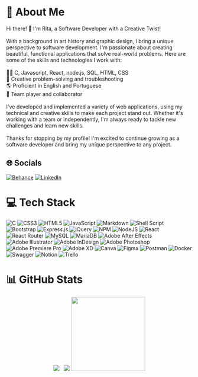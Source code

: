 # 💫 About Me
Hi there! 👋 I'm Rita, a Software Developer with a Creative Twist!<br><br>With a background in art history and graphic design, I bring a unique perspective to software development. I'm passionate about creating beautiful, functional applications that solve real-world problems. Here are some of the skills and technologies I work with:<br><br>👨‍💻 C, Javascript, React, node.js, SQL, HTML, CSS<br>🎨 Creative problem-solving and troubleshooting<br>🌎 Proficient in English and Portuguese<br>🤝 Team player and collaborator<br><br>I've developed and implemented a variety of web applications, using my technical and creative skills to make each project stand out. Whether it's working with a team or independently, I'm always ready to tackle new challenges and learn new skills.<br><br>Thanks for stopping by my profile! I'm excited to continue growing as a software developer and bring my unique perspective to any project.<br>


## 🌐 Socials
[![Behance](https://img.shields.io/badge/Behance-1769ff?logo=behance&logoColor=white)](https://behance.net/ritaandrad8b58) [![LinkedIn](https://img.shields.io/badge/LinkedIn-%230077B5.svg?logo=linkedin&logoColor=white)](https://linkedin.com/in/ritaisabelmq) 

# 💻 Tech Stack

![C](https://img.shields.io/badge/c-%9999FF.svg?style=for-the-badge&logo=c&logoColor=white) ![CSS3](https://img.shields.io/badge/css3-%9999FF.svg?style=for-the-badge&logo=css3&logoColor=white) ![HTML5](https://img.shields.io/badge/html5-%9999FF.svg?style=for-the-badge&logo=html5&logoColor=white) ![JavaScript](https://img.shields.io/badge/javascript-%9999FF.svg?style=for-the-badge&logo=javascript&logoColor=%23F7DF1E) ![Markdown](https://img.shields.io/badge/markdown-%9999FF.svg?style=for-the-badge&logo=markdown&logoColor=white) ![Shell Script](https://img.shields.io/badge/shell_script-%9999FF.svg?style=for-the-badge&logo=gnu-bash&logoColor=white) ![Bootstrap](https://img.shields.io/badge/bootstrap-%9999FF.svg?style=for-the-badge&logo=bootstrap&logoColor=white) ![Express.js](https://img.shields.io/badge/express.js-%9999FF.svg?style=for-the-badge&logo=express&logoColor=%2361DAFB) ![jQuery](https://img.shields.io/badge/jquery-%9999FF.svg?style=for-the-badge&logo=jquery&logoColor=white) ![NPM](https://img.shields.io/badge/NPM-%9999FF.svg?style=for-the-badge&logo=npm&logoColor=white) ![NodeJS](https://img.shields.io/badge/node.js-9999FF?style=for-the-badge&logo=node.js&logoColor=white) ![React](https://img.shields.io/badge/react-%9999FF.svg?style=for-the-badge&logo=react&logoColor=%2361DAFB) ![React Router](https://img.shields.io/badge/React_Router-9999FF?style=for-the-badge&logo=react-router&logoColor=white) ![MySQL](https://img.shields.io/badge/mysql-%9999FF.svg?style=for-the-badge&logo=mysql&logoColor=white) ![MariaDB](https://img.shields.io/badge/MariaDB-9999FF?style=for-the-badge&logo=mariadb&logoColor=white) ![Adobe After Effects](https://img.shields.io/badge/Adobe%20After%20Effects-9999FF.svg?style=for-the-badge&logo=Adobe%20After%20Effects&logoColor=white) ![Adobe Illustrator](https://img.shields.io/badge/adobeillustrator-%9999FF.svg?style=for-the-badge&logo=adobeillustrator&logoColor=white) ![Adobe InDesign](https://img.shields.io/badge/Adobe%20InDesign-9999FF?style=for-the-badge&logo=adobeindesign&logoColor=white) ![Adobe Photoshop](https://img.shields.io/badge/adobephotoshop-%9999FF.svg?style=for-the-badge&logo=adobephotoshop&logoColor=white) ![Adobe Premiere Pro](https://img.shields.io/badge/Adobe%20Premiere%20Pro-9999FF.svg?style=for-the-badge&logo=Adobe%20Premiere%20Pro&logoColor=white) ![Adobe XD](https://img.shields.io/badge/Adobe%20XD-9999FF?style=for-the-badge&logo=Adobe%20XD&logoColor=#9999FF) ![Canva](https://img.shields.io/badge/Canva-%9999FF.svg?style=for-the-badge&logo=Canva&logoColor=white) 	![Figma](https://img.shields.io/badge/figma-%9999FF.svg?style=for-the-badge&logo=figma&logoColor=white) ![Postman](https://img.shields.io/badge/Postman-9999FF?style=for-the-badge&logo=postman&logoColor=white) ![Docker](https://img.shields.io/badge/docker-%9999FF.svg?style=for-the-badge&logo=docker&logoColor=white) ![Swagger](https://img.shields.io/badge/-Swagger-%23Clojure?style=for-the-badge&logo=swagger&logoColor=white) ![Notion](https://img.shields.io/badge/Notion-%9999FF.svg?style=for-the-badge&logo=notion&logoColor=white) ![Trello](https://img.shields.io/badge/Trello-%9999FF.svg?style=for-the-badge&logo=Trello&logoColor=white)

# 📊 GitHub Stats

<div align="center">
  <img src="https://github-readme-stats.vercel.app/api?username=risabelmq&theme=buefy&hide_border=false&include_all_commits=true&count_private=true"/>
  &nbsp;
  <img src="https://github-readme-streak-stats.herokuapp.com/?user=risabelmq&theme=buefy&hide_border=false"/>
  <img height="200" src="https://github-readme-stats.vercel.app/api/top-langs/?username=risabelmq&theme=buefy&hide_border=false&include_all_commits=true&count_private=true&layout=compact"/>
</div>
